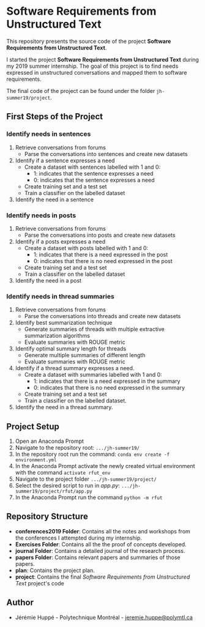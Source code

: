 # Software Requirements from Unstructured Text

This repository presents the source code of the project **Software Requirements from Unstructured Text**. 

I started the project **Software Requirements from Unstructured Text** during my 2019 summer internship. The goal of this project is to find needs expressed in unstructured conversations and mapped them to software requirements. 

The final code of the project can be found under the folder `jh-summer19/project`.

## First Steps of the Project

### Identify needs in sentences

1. Retrieve conversations from forums
   - Parse the conversations into sentences and create new datasets
2. Identify if a sentence expresses a need
   - Create a dataset with sentences labelled with 1 and 0:
     -  1: indicates that the sentence expresses a need 
     -  0: indicates that the sentence expresses a need 
   - Create training set and a test set
   - Train a classifier on the labelled dataset
3. Identify the need in a sentence

### Identify needs in posts

1. Retrieve conversations from forums
   - Parse the conversations into posts and create new datasets
2. Identify if a posts expresses a need
   - Create a dataset with posts labelled with 1 and 0:
     -  1: indicates that there is a need expressed in the post 
     -  0: indicates that there is no need expressed in the post 
   - Create training set and a test set
   - Train a classifier on the labelled dataset
3. Identify the need in a post

### Identify needs in thread summaries

1. Retrieve conversations from forums
   - Parse the conversations into threads and create new datasets
2. Identify best summarization technique
   - Generate summaries of threads with multiple extractive summarization algorithms
   - Evaluate summaries with ROUGE metric
3. Identify optimal summary length for threads
   - Generate multiple summaries of different length
   - Evaluate summaries with ROUGE metric
4. Identify if a thread summary expresses a need.
   - Create a dataset with summaries labelled with 1 and 0:
     -  1: indicates that there is a need expressed in the summary
     -  0: indicates that there is no need expressed in the summary
   - Create training set and a test set
   - Train a classifier on the labelled dataset.
5. Identify the need in a thread summary.


## Project Setup 

1. Open an Anaconda Prompt
2. Navigate to the repository root: `.../jh-summer19/`
3. In the repository root run the command: `conda env create -f environment.yml`
4. In the Anaconda Prompt activate the newly created virtual environment with the command `activate rfut_env`
5. Navigate to the project folder `.../jh-summer19/project/`
6. Select the desired script to run in *app.py*: `.../jh-summer19/project/rfut/app.py`
7. In the Anaconda Prompt run the command `python -m rfut`


## Repository Structure

- **conferences2019 Folder**: Contains all the notes and workshops from the conferences I attempted during my internship.
- **Exercises Folder**: Contains all the the proof of concepts developed. 
- **journal Folder**: Contains a detailed journal of the research process.
- **papers Folder**: Contains relevant papers and summaries of those papers.
- **plan**: Contains the project plan. 
- **project**: Contains the final _Software Requirements from Unstructured Text_ project's code

## Author

- Jérémie Huppé - Polytechnique Montréal - [jeremie.huppe@polymtl.ca](mailto:jeremie.huppe@polymtl.ca)